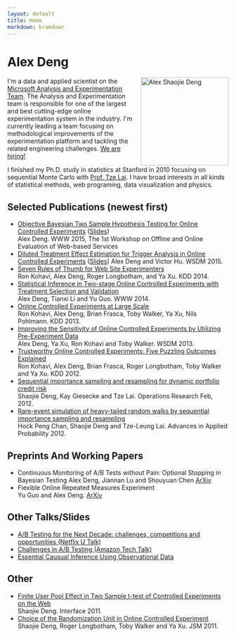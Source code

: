 ```yaml
---
layout: default
title: Home
markdown: kramdown
---
```



<h1>Alex Deng</h1>

<div style="float: right;padding-left:15px;">
  <img src="{{ site.baseurl }}public/profile2_mono_sq.jpg" alt="Alex Shaojie Deng" title="Alex Deng" width="200px"/>
</div>

I'm a data and applied scientist on the [Microsoft Analysis and Experimentation Team](http://www.exp-platform.com). The Analysis and Experimentation team is responsible for one of the largest and best cutting-edge online experimentation system in the industry. I'm currently leading a team focusing on methodological improvements of the experimentation platform and tackling the related engineering challenges. [We are hiring!](http://www.exp-platform.com/Pages/hiring.aspx)

I finished my Ph.D. study in statistics at Stanford in 2010 focusing on sequential Monte Carlo with [Prof. Tze Lai](https://statistics.stanford.edu/people/tze-leung-lai). I have broad interests in all kinds of statistical methods, web programing, data visualization and physics. 


## Selected Publications (newest first)
-   [Objective Bayesian Two Sample Hypothesis Testing for Online Controlled Experiments]({{site.baseurl}}public/files/BayesianAB.pdf) ([Slides]({{site.baseurl}}public/files/OBA.pdf))    
    Alex Deng. WWW 2015, The 1st Workshop on Offline and Online Evaluation of Web-based Services
-   [Diluted Treatment Effect Estimation for Trigger Analysis in Online Controlled Experiments]({{site.baseurl}}public/files/wsdm2015-dilution.pdf) ([Slides]({{site.baseurl}}public/files/WSDM2015DilutionTalk.pdf))
    Alex Deng and Victor Hu. WSDM 2015.  
-   [Seven Rules of Thumb for Web Site Experimenters](http://www.exp-platform.com/Pages/SevenRulesofThumbforWebSiteExperimenters.aspx)    
    Ron Kohavi, Alex Deng, Roger Longbotham, and Ya Xu. KDD 2014.
-   [Statistical Inference in Two-stage Online Controlled Experiments with Treatment Selection and Validation](http://www.exp-platform.com/Documents/p609-deng.pdf)  
    Alex Deng, Tianxi Li and Yu Guo. WWW 2014.
-   [Online Controlled Experiments at Large Scale](http://www.exp-platform.com/Pages/ControlledExperimentsAtLargeScale.aspx)  
    Ron Kohavi, Alex Deng, Brian Frasca, Toby Walker, Ya Xu, Nils Pohlmann. KDD 2013.
-   [Improving the Sensitivity of Online Controlled Experiments by Utilizing Pre-Experiment Data](http://www.exp-platform.com/Pages/CUPED.aspx)  
    Alex Deng, Ya Xu, Ron Kohavi and Toby Walker. WSDM 2013.
-   [Trustworthy Online Controlled Experiments: Five Puzzling Outcomes Explained](http://www.exp-platform.com/Pages/PuzzlingOutcomesExplained.aspx)  
    Ron Kohavi, Alex Deng, Brian Frasca, Roger Longbotham, Toby Walker and Ya Xu. KDD 2012.
-   [Sequential importance sampling and resampling for dynamic portfolio credit risk](http://statweb.stanford.edu/~ckirby/lai/pubs/2011_SequentialImportance.pdf)  
    Shaojie Deng, Kay Giesecke and Tze Lai. Operations Research Feb, 2012.
-   [Rare-event simulation of heavy-tailed random walks by sequential importance sampling and resampling](http://statweb.stanford.edu/~ckirby/lai/pubs/2012_Rare-EventSimulation.pdf)  
    Hock Peng Chan, Shaojie Deng and Tze-Leung Lai. Advances in Applied Probability 2012.


## Preprints And Working Papers
-   Continuous Monitoring of A/B Tests without Pain: Optional Stopping in Bayesian Testing
    Alex Deng, Jiannan Lu and Shouyuan Chen [ArXiv](http://arxiv.org/abs/1602.05549)
-   Flexible Online Repeated Measures Experiment  
    Yu Guo and Alex Deng. [ArXiv](http://arxiv.org/abs/1501.00450)

## Other Talks/Slides 
-   [A/B Testing for the Next Decade: challenges, competitions and opportunities (Netflix U Talk)]({{site.baseurl}}public/files/NetflixUTalk.pdf)
-   [Challenges in A/B Testing (Amazon Tech Talk)]({{site.baseurl}}public/files/Amazon%20Tech%20Talk.pdf)
-   [Essential Causual Inference Using Observational Data](http://rpubs.com/alexdeng/EssentialDnA)


## Other
-   [Finite User Pool Effect in Two Sample t-test of Controlled Experiments on the Web]({{site.baseurl}}public/files/interface2011-deng.pdf)    
    Shaojie Deng. Interface 2011.
-   [Choice of the Randomization Unit in Online Controlled Experiment]({{site.baseurl}}public/files/jsm2011-deng.pdf)  
    Shaojie Deng, Roger Longbotham, Toby Walker and Ya Xu. JSM 2011.




<!-- <div class="posts">
  {% for post in paginator.posts %}
  <div class="post">
    <h1 class="post-title">
      <a href="{{ post.url }}">
        {{ post.title }}
      </a>
    </h1>

    <span class="post-date">{{ post.date | date_to_string }}</span>

    {{ post.content }}
  </div>
  {% endfor %}
</div> -->

<!-- <div class="pagination">
  {% if paginator.next_page %}
    <a class="pagination-item older" href="{{ site.baseurl }}page{{paginator.next_page}}">Older</a>
  {% else %}
    <span class="pagination-item older">Older</span>
  {% endif %}
  {% if paginator.previous_page %}
    {% if paginator.page == 2 %}
      <a class="pagination-item newer" href="{{ site.baseurl }}">Newer</a>
    {% else %}
      <a class="pagination-item newer" href="{{ site.baseurl }}page{{paginator.previous_page}}">Newer</a>
    {% endif %}
  {% else %}
    <span class="pagination-item newer">Newer</span>
  {% endif %}
</div> -->

